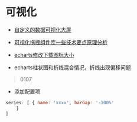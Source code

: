 # 可视化

- [自定义的数据可视化大屏](https://juejin.im/post/6844904004376330248)
- [可视化拖拽组件库一些技术要点原理分析](https://juejin.cn/post/6908502083075325959)

- [echarts修改下载图标大小](https://github.com/apache/incubator-echarts/issues/8327)

- echarts柱状图和折线混合情况，折线出现偏移问题  

> 0107 
- 添加配置项
``` javascript
series: [ { name: 'xxxx', barGap: '-100%'
    }
]
```


